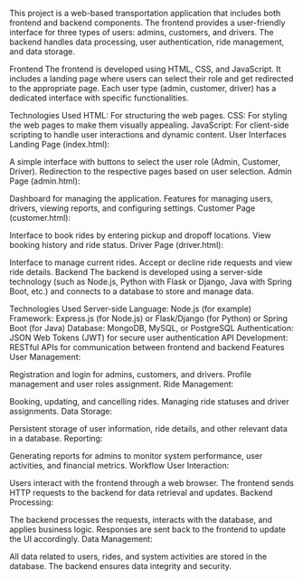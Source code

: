 This project is a web-based transportation application that includes both frontend and backend components. The frontend provides a user-friendly interface for three types of users: admins, customers, and drivers. The backend handles data processing, user authentication, ride management, and data storage.

Frontend
The frontend is developed using HTML, CSS, and JavaScript. It includes a landing page where users can select their role and get redirected to the appropriate page. Each user type (admin, customer, driver) has a dedicated interface with specific functionalities.

Technologies Used
HTML: For structuring the web pages.
CSS: For styling the web pages to make them visually appealing.
JavaScript: For client-side scripting to handle user interactions and dynamic content.
User Interfaces
Landing Page (index.html):

A simple interface with buttons to select the user role (Admin, Customer, Driver).
Redirection to the respective pages based on user selection.
Admin Page (admin.html):

Dashboard for managing the application.
Features for managing users, drivers, viewing reports, and configuring settings.
Customer Page (customer.html):

Interface to book rides by entering pickup and dropoff locations.
View booking history and ride status.
Driver Page (driver.html):

Interface to manage current rides.
Accept or decline ride requests and view ride details.
Backend
The backend is developed using a server-side technology (such as Node.js, Python with Flask or Django, Java with Spring Boot, etc.) and connects to a database to store and manage data.

Technologies Used
Server-side Language: Node.js (for example)
Framework: Express.js (for Node.js) or Flask/Django (for Python) or Spring Boot (for Java)
Database: MongoDB, MySQL, or PostgreSQL
Authentication: JSON Web Tokens (JWT) for secure user authentication
API Development: RESTful APIs for communication between frontend and backend
Features
User Management:

Registration and login for admins, customers, and drivers.
Profile management and user roles assignment.
Ride Management:

Booking, updating, and cancelling rides.
Managing ride statuses and driver assignments.
Data Storage:

Persistent storage of user information, ride details, and other relevant data in a database.
Reporting:

Generating reports for admins to monitor system performance, user activities, and financial metrics.
Workflow
User Interaction:

Users interact with the frontend through a web browser.
The frontend sends HTTP requests to the backend for data retrieval and updates.
Backend Processing:

The backend processes the requests, interacts with the database, and applies business logic.
Responses are sent back to the frontend to update the UI accordingly.
Data Management:

All data related to users, rides, and system activities are stored in the database.
The backend ensures data integrity and security.
